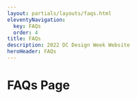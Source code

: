 ```yaml
---
layout: partials/layouts/faqs.html
eleventyNavigation:
  key: FAQs
  order: 4
title: FAQs
description: 2022 DC Design Week Website
heroHeader: FAQs
---
```


# FAQs Page
